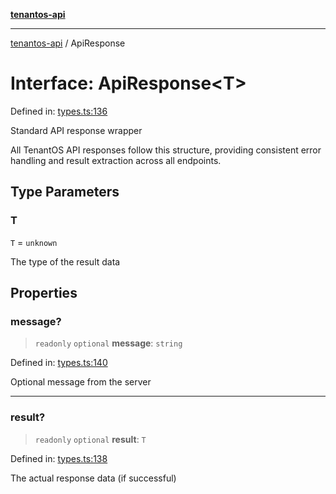 [**tenantos-api**](../README.md)

***

[tenantos-api](../globals.md) / ApiResponse

# Interface: ApiResponse\<T\>

Defined in: [types.ts:136](https://github.com/shadmanZero/tenantos-api/blob/fe61944d7cb3ee6cc3061a8309e45287291cb501/src/types.ts#L136)

Standard API response wrapper

All TenantOS API responses follow this structure, providing consistent
error handling and result extraction across all endpoints.

## Type Parameters

### T

`T` = `unknown`

The type of the result data

## Properties

### message?

> `readonly` `optional` **message**: `string`

Defined in: [types.ts:140](https://github.com/shadmanZero/tenantos-api/blob/fe61944d7cb3ee6cc3061a8309e45287291cb501/src/types.ts#L140)

Optional message from the server

***

### result?

> `readonly` `optional` **result**: `T`

Defined in: [types.ts:138](https://github.com/shadmanZero/tenantos-api/blob/fe61944d7cb3ee6cc3061a8309e45287291cb501/src/types.ts#L138)

The actual response data (if successful)
